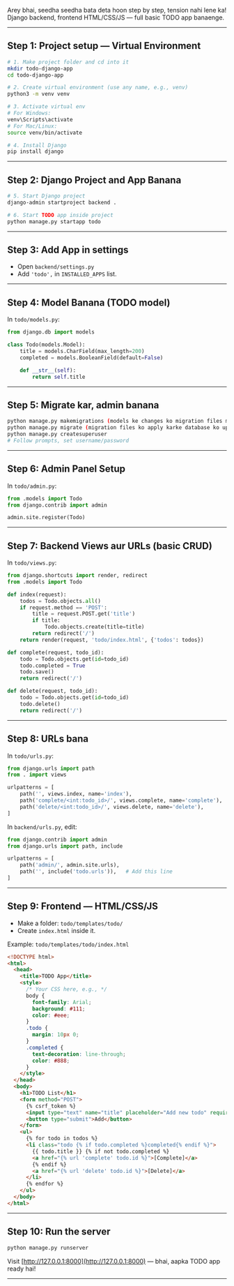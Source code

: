 Arey bhai, seedha seedha bata deta hoon step by step, tension nahi lene ka!
Django backend, frontend HTML/CSS/JS — full basic TODO app banaenge.

---

## **Step 1: Project setup — Virtual Environment**

```bash
# 1. Make project folder and cd into it
mkdir todo-django-app
cd todo-django-app

# 2. Create virtual environment (use any name, e.g., venv)
python3 -m venv venv

# 3. Activate virtual env
# For Windows:
venv\Scripts\activate
# For Mac/Linux:
source venv/bin/activate

# 4. Install Django
pip install django
```

---

## **Step 2: Django Project and App Banana**

```bash
# 5. Start Django project
django-admin startproject backend .

# 6. Start TODO app inside project
python manage.py startapp todo
```

---

## **Step 3: Add App in settings**

- Open `backend/settings.py`
- Add `'todo',` in `INSTALLED_APPS` list.

---

## **Step 4: Model Banana (TODO model)**

In `todo/models.py`:

```python
from django.db import models

class Todo(models.Model):
    title = models.CharField(max_length=200)
    completed = models.BooleanField(default=False)

    def __str__(self):
        return self.title
```

---

## **Step 5: Migrate kar, admin banana**

```bash
python manage.py makemigrations (models ke changes ko migration files me convert karta hai)
python manage.py migrate (migration files ko apply karke database ko update karta hai)
python manage.py createsuperuser
# Follow prompts, set username/password
```

---

## **Step 6: Admin Panel Setup**

In `todo/admin.py`:

```python
from .models import Todo
from django.contrib import admin

admin.site.register(Todo)
```

---

## **Step 7: Backend Views aur URLs (basic CRUD)**

In `todo/views.py`:

```python
from django.shortcuts import render, redirect
from .models import Todo

def index(request):
    todos = Todo.objects.all()
    if request.method == 'POST':
        title = request.POST.get('title')
        if title:
            Todo.objects.create(title=title)
        return redirect('/')
    return render(request, 'todo/index.html', {'todos': todos})

def complete(request, todo_id):
    todo = Todo.objects.get(id=todo_id)
    todo.completed = True
    todo.save()
    return redirect('/')

def delete(request, todo_id):
    todo = Todo.objects.get(id=todo_id)
    todo.delete()
    return redirect('/')
```

---

## **Step 8: URLs bana**

In `todo/urls.py`:

```python
from django.urls import path
from . import views

urlpatterns = [
    path('', views.index, name='index'),
    path('complete/<int:todo_id>/', views.complete, name='complete'),
    path('delete/<int:todo_id>/', views.delete, name='delete'),
]
```

In `backend/urls.py`, edit:

```python
from django.contrib import admin
from django.urls import path, include

urlpatterns = [
    path('admin/', admin.site.urls),
    path('', include('todo.urls')),   # Add this line
]
```

---

## **Step 9: Frontend — HTML/CSS/JS**

- Make a folder: `todo/templates/todo/`
- Create `index.html` inside it.

Example: `todo/templates/todo/index.html`

```html
<!DOCTYPE html>
<html>
  <head>
    <title>TODO App</title>
    <style>
      /* Your CSS here, e.g., */
      body {
        font-family: Arial;
        background: #111;
        color: #eee;
      }
      .todo {
        margin: 10px 0;
      }
      .completed {
        text-decoration: line-through;
        color: #888;
      }
    </style>
  </head>
  <body>
    <h1>TODO List</h1>
    <form method="POST">
      {% csrf_token %}
      <input type="text" name="title" placeholder="Add new todo" required />
      <button type="submit">Add</button>
    </form>
    <ul>
      {% for todo in todos %}
      <li class="todo {% if todo.completed %}completed{% endif %}">
        {{ todo.title }} {% if not todo.completed %}
        <a href="{% url 'complete' todo.id %}">[Complete]</a>
        {% endif %}
        <a href="{% url 'delete' todo.id %}">[Delete]</a>
      </li>
      {% endfor %}
    </ul>
  </body>
</html>
```

---

## **Step 10: Run the server**

```bash
python manage.py runserver
```

Visit [http://127.0.0.1:8000](http://127.0.0.1:8000) — bhai, aapka TODO app ready hai!

---
